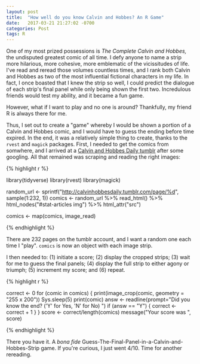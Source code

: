```yaml
---
layout: post
title:  "How well do you know Calvin and Hobbes? An R Game"
date:   2017-03-21 21:27:02 -0700
categories: Post
tags: R
---
```


One of my most prized possessions is *The Complete Calvin and Hobbes,* the undisputed greatest comic of all time. I defy anyone to name a strip more hilarious, more 
cohesive, more emblematic of the vicissitudes of life. I've read and reread those volumes countless times, and
I rank both Calvin and Hobbes as two of the most influential fictional characters in my life. In fact, I once boasted that I knew
the strip so well, I could predict the dialogue of each strip's final panel while only being shown the first two. Incredulous friends would
test my ability, and it became a fun game.

However, what if I want to play and no one is around? Thankfully, my friend R is always there for me.

<!--more-->

Thus, I set out to create a "game" whereby I would be shown a portion of a Calvin and Hobbes comic, and I would have
to guess the ending before time expired. In the end, it was a relatively simple thing to create, thanks to the `rvest` and
`magick` packages. First, I needed to get the comics from somwhere, and I arrived at a [Calvin and Hobbes Daily tumblr](http://calvinhobbesdaily.tumblr.com/) after
some googling. All that remained was scraping and reading the right images:

{% highlight r %}

library(tidyverse)
library(rvest)
library(magick)

random_url <- sprintf("http://calvinhobbesdaily.tumblr.com/page/%d", sample(1:232, 1))
comics <- random_url %>% 
  read_html() %>% 
  html_nodes("#stat-articles img") %>% 
  html_attr("src")

comics <- map(comics, image_read)

{% endhighlight %}

There are 232 pages on the tumblr account, and I want a random one each time I "play". `comics` is now an object with each image strip.

I then needed to: (1) initiate a score; (2) display the cropped strips; (3) wait for me to guess the final panels; (4) display the full strip to either
agony or triumph; (5) increment my score; and (6) repeat. 

{% highlight r %}

correct <- 0
for (comic in comics) {
  print(image_crop(comic, geometry = "255 x 200"))
  Sys.sleep(5)
  print(comic)
  answ <- readline(prompt="Did you know the end? ('Y' for Yes, 'N' for No) ")
  if (answ == "Y") {
    correct <- correct + 1
  }
}
score <- correct/length(comics)
message("Your score was ", score)

{% endhighlight %}

There you have it. A *bona fide* Guess-The-Final-Panel-in-a-Calvin-and-Hobbes-Strip game. If you're curious, I just went 4/10. Time
for another rereading.


